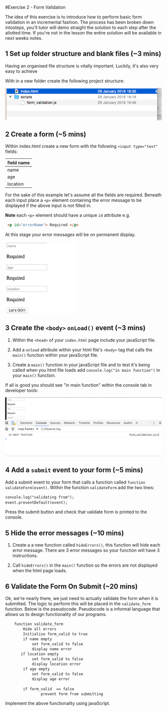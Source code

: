 #Exercise 2 - Form Validation

The idea of this exercise is to introduce how to perform basic form validation in an incremental fashion.  The process has been broken down intosteps,  you'll tutor will demo straight the solution to each step after the allotted time. If you're not in the lesson the entire solution will be available in next weeks notes. 


## 1 Set up folder structure and blank files (~3 mins)
Having an organised file structure is vitally important. Luckily, it's also very easy to achieve

With in a new folder create the following project structure:

![file_structure](img/file_structure.png)

## 2 Create a form  (~5 mins)

Within index.html create a new form with the following `<input type="text"` fields:


|field name| 
|----------|
|name      | 
|age       | 
|location  |

For the sake of this example let's assume all the fields are required. Beneath each input place a `<p>` element containing the error message to be displayed if the above input is not filled in. 

**Note** each `<p>` element should have a unique `id` attribute  e.g. 

```html
 <p id="errorName"> Required </p>  
```

At this stage your error messages will be on permanent display.


![form_error](img/html_sample.png)



## 3 Create the `<body>` `onLoad()` event (~3 mins)

1) Within the `<head>` of your  `index.html` page include your javaScript file. 

2) Add a `onload` attribute within your html file's `<body>` tag that calls the `main()` function within your javaScript file. 

3) Create a `main()`  function in your javaScript file and to test it's being called when you html file loads add `console.log("in main function")` in your `main()` function.

If all is good you should see "in main function" within the console tab in developer tools:

![console](img/console_window.png)


## 4 Add a `submit` event  to your form (~5 mins)
Add a submit event to your form that calls a function called `function validateForm(event)`. Within the function `validateForm` add the two lines:

```html
console.log("validating from");
event.preventDefault(event);
```
Press the submit button and check that validate form is printed to the console. 

## 5 Hide the error messages  (~10 mins)

1) Create a a new function called `hideErrors()`, this function will hide each error message. There are 3 error messages so your function will have 3 instructions. 

2) Call  `hideErrors()` in the `main()` function so the errors are not displayed when the html page loads. 


## 6 Validate the Form On Submit (~20 mins)
Ok, we're nearly there, we just need to actually validate the form when it is submitted. The logic to perform this will be placed in the `validate_form` function. Below is the pseudocode. Pseudocode is a  informal language that allows us to design functionality of our programs. 
   
		function validate_form 
			Hide all errors 
			Initialise form_valid to true
			if name empty
		        set form_valid to false 
		        display name error 
		   if location empty
		        set form_valid to false 
		        display location error 
		    if age empty
		        set form_valid to false 
		        display age error 
		     
		    if form_valid  == false 
		    		prevent form from submitting 
		    		
		  
Implement the above functionality using javaScript.         